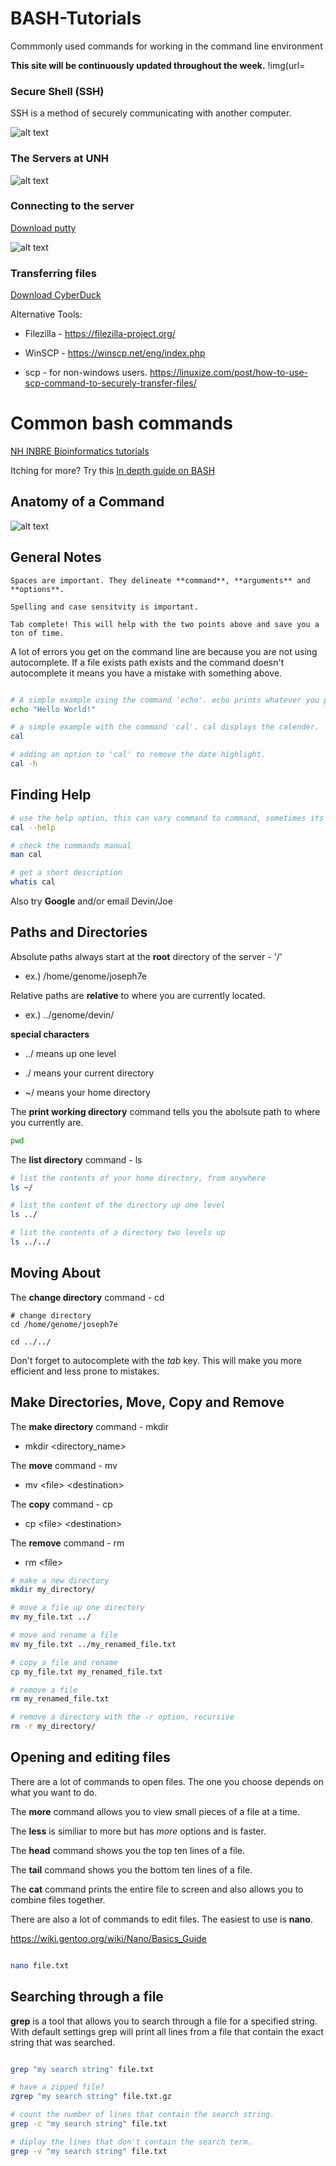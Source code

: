 # BASH-Tutorials
Commmonly used commands for working in the command line environment

**This site will be continuously updated throughout the week.**
!img(url=

### Secure Shell (SSH)
SSH is a method of securely communicating with another computer.

![alt text](https://www.hostinger.com/tutorials/wp-content/uploads/sites/2/2017/07/symmetric-encryption-ssh-tutorial.jpg)

### The Servers at UNH

![alt text](https://github.com/Joseph7e/HCGS-BASH-tutorial/blob/master/UNH_servers2.png?raw=true)


### Connecting to the server

[Download putty](https://www.putty.org/)

![alt text](https://github.com/Joseph7e/HCGS-BASH-tutorial/blob/master/Putty.PNG?raw=true)

### Transferring files

[Download CyberDuck](https://cyberduck.io/download/)

Alternative Tools:

  * Filezilla - https://filezilla-project.org/

  * WinSCP - https://winscp.net/eng/index.php

  * scp - for non-windows users. https://linuxize.com/post/how-to-use-scp-command-to-securely-transfer-files/

# Common bash commands

[NH INBRE Bioinformatics tutorials](http://nhinbre.org/bioinformatics-modules/)

Itching for more? Try this [In depth guide on BASH](https://guide.bash.academy/)


## Anatomy of a Command

![alt text](https://github.com/Joseph7e/HCGS-BASH-tutorial/blob/master/anatomy.png?raw=true)


## General Notes

    Spaces are important. They delineate **command**, **arguments** and **options**. 

    Spelling and case sensitvity is important.

    Tab complete! This will help with the two points above and save you a ton of time. 

A lot of errors you get on the command line are because you are not using autocomplete. If a file exists path exists and the command doesn't autocomplete it means you have a mistake with something above.


```bash

# A simple example using the command 'echo'. echo prints whatever you put as an argument to the terminal.
echo "Hello World!"

# a simple example with the command 'cal'. cal displays the calender.
cal

# adding an option to 'cal' to remove the date highlight.
cal -h

```

## Finding Help

```bash
# use the help option, this can vary command to command, sometimes its '-h' or '-help'
cal --help

# check the commands manual
man cal

# get a short description
whatis cal

```

Also try **Google** and/or email Devin/Joe



## Paths and Directories

Absolute paths always start at the **root** directory of the server - '/'
  + ex.) /home/genome/joseph7e

Relative paths are **relative** to where you are currently located.
  + ex.) ../genome/devin/


**special characters**

  + ../ means up one level

  + ./ means your current directory

  + ~/ means your home directory


The **print working directory** command tells you the abolsute path to where you currently are.

```bash
pwd
```

The **list directory** command - ls

```bash
# list the contents of your home directory, from anywhere
ls ~/

# list the content of the directory up one level
ls ../

# list the contents of a directory two levels up
ls ../../

```

## Moving About

The **change directory** command - cd

```
# change directory 
cd /home/genome/joseph7e

cd ../../

```

Don't forget to autocomplete with the *tab* key. This will make you more efficient and less prone to mistakes.


## Make Directories, Move, Copy and Remove

The **make directory** command - mkdir

  + mkdir \<directory_name>

The **move** command - mv

  + mv \<file> \<destination>

The **copy** command - cp

  + cp \<file> \<destination>

The **remove** command - rm

  + rm \<file>

```bash
# make a new directory
mkdir my_directory/

# move a file up one directory
mv my_file.txt ../

# move and rename a file
mv my_file.txt ../my_renamed_file.txt

# copy a file and rename
cp my_file.txt my_renamed_file.txt

# remove a file
rm my_renamed_file.txt

# remove a directory with the -r option, recursive
rm -r my_directory/

```


## Opening and editing files

There are a lot of commands to open files. The one you choose depends on what you want to do.

The **more** command allows you to view small pieces of a file at a time.

The **less** is similiar to more but has *more* options and is faster.

The **head** command shows you the top ten lines of a file.

The **tail** command shows you the bottom ten lines of a file.

The **cat** command prints the entire file to screen and also allows you to combine files together.


There are also a lot of commands to edit files. The easiest to use is **nano**.

https://wiki.gentoo.org/wiki/Nano/Basics_Guide


```bash

nano file.txt

```
## Searching through a file

**grep** is a tool that allows you to search through a file for a specified string. With default settings grep will print all lines from a file that contain the exact string that was searched.

```bash

grep "my search string" file.txt

# have a zipped file?
zgrep "my search string" file.txt.gz

# count the number of lines that contain the search string.
grep -c "my search string" file.txt

# diplay the lines that don't contain the search term.
grep -v "my search string" file.txt

```






